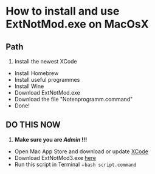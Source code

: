 # How to install and use ExtNotMod.exe on MacOsX

## Path
1. Install the newest XCode
+ Install Homebrew
+ Install useful programmes
+ Install Wine
+ Download ExtNotMod.exe
+ Download the file "Notenprogramm.command"
+ Done!

## DO THIS NOW
1. **Make sure you are _Admin_ !!!**
+ Open Mac App Store and download or update [XCode](https://itunes.apple.com/de/app/xcode/id497799835?mt=12)
+ Download ExtNotMod3.exe [here](https://www.svws.nrw.de/fileadmin/user_upload/Module/ExtNotMod3.exe)
+ Run this script in Terminal
    +`bash script.command`
